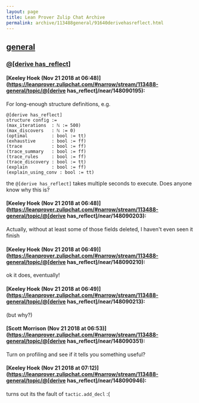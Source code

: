```yaml
---
layout: page
title: Lean Prover Zulip Chat Archive 
permalink: archive/113488general/91640derivehasreflect.html
---
```


## [general](index.html)
### [@[derive has_reflect]](91640derivehasreflect.html)

#### [Keeley Hoek (Nov 21 2018 at 06:48)](https://leanprover.zulipchat.com/#narrow/stream/113488-general/topic/@[derive has_reflect]/near/148090195):
For long-enough structure definitions, e.g.
````
@[derive has_reflect]
structure config :=
(max_iterations  : ℕ := 500)
(max_discovers   : ℕ := 0)
(optimal         : bool := tt)
(exhaustive      : bool := ff)
(trace           : bool := ff)
(trace_summary   : bool := ff)
(trace_rules     : bool := ff)
(trace_discovery : bool := tt)
(explain         : bool := ff)
(explain_using_conv : bool := tt)
````
the `@[derive has_reflect]` takes multiple seconds to execute. Does anyone know why this is?

#### [Keeley Hoek (Nov 21 2018 at 06:48)](https://leanprover.zulipchat.com/#narrow/stream/113488-general/topic/@[derive has_reflect]/near/148090203):
Actually, without at least some of those fields deleted, I haven't even seen it finish

#### [Keeley Hoek (Nov 21 2018 at 06:49)](https://leanprover.zulipchat.com/#narrow/stream/113488-general/topic/@[derive has_reflect]/near/148090210):
ok it does, eventually!

#### [Keeley Hoek (Nov 21 2018 at 06:49)](https://leanprover.zulipchat.com/#narrow/stream/113488-general/topic/@[derive has_reflect]/near/148090213):
(but why?)

#### [Scott Morrison (Nov 21 2018 at 06:53)](https://leanprover.zulipchat.com/#narrow/stream/113488-general/topic/@[derive has_reflect]/near/148090351):
Turn on profiling and see if it tells you something useful?

#### [Keeley Hoek (Nov 21 2018 at 07:12)](https://leanprover.zulipchat.com/#narrow/stream/113488-general/topic/@[derive has_reflect]/near/148090946):
turns out its the fault of `tactic.add_decl` :(

